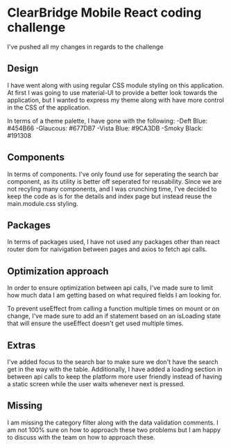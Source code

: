 # ClearBridge Mobile React coding challenge

I've pushed all my changes in regards to the challenge

## Design
I have went along with using regular CSS module styling on this application. At first I was going to use material-UI to provide a better look towards the application, but I wanted to express my theme along with have more control in the CSS of the application.

In terms of a theme palette, I have gone with the following:
  -Deft Blue: #454B66
  -Glaucous: #677DB7
  -Vista Blue: #9CA3DB
  -Smoky Black: #191308

## Components

In terms of components. I've only found use for seperating the search bar component, as its utility is better off seperated for reusability. Since we are not recyling many components, and I was crunching time, I've decided to keep the code as is for the details and index page but instead reuse the main.module.css styling.

## Packages
In terms of packages used, I have not used any packages other than react router dom for naivigation between pages and axios to fetch api calls.

## Optimization approach
In order to ensure optimization between api calls, I've made sure to limit how much data I am getting based on what required fields I am looking for.

To prevent useEffect from calling a function multiple times on mount or on change, I've made sure to add an if statement based on an isLoading state that will ensure the useEffect doesn't get used multiple times.

## Extras

I've added focus to the search bar to make sure we don't have the search get in the way with the table. Additionally, I have added a loading section in between api calls to keep the platform more user friendly instead of having a static screen while the user waits whenever next is pressed.

## Missing
I am missing the category filter along with the data validation comments. I am not 100% sure on how to approach these two problems but I am happy to discuss with the team on how to approach these.


